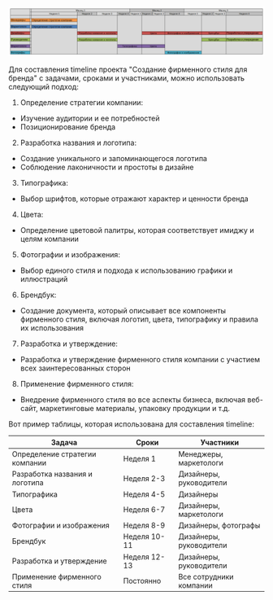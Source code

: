 ![timeline](image.png)

Для составления timeline проекта "Создание фирменного стиля для бренда" с задачами, сроками и участниками, можно использовать следующий подход:

1. Определение стратегии компании:
- Изучение аудитории и ее потребностей
- Позиционирование бренда
2. Разработка названия и логотипа:
- Создание уникального и запоминающегося логотипа
- Соблюдение лаконичности и простоты в дизайне
3. Типографика:
- Выбор шрифтов, которые отражают характер и ценности бренда
4. Цвета:
- Определение цветовой палитры, которая соответствует имиджу и целям компании
5. Фотографии и изображения:
- Выбор единого стиля и подхода к использованию графики и иллюстраций
6. Брендбук:
- Создание документа, который описывает все компоненты фирменного стиля, включая логотип, цвета, типографику и правила их использования
7. Разработка и утверждение:
- Разработка и утверждение фирменного стиля компании с участием всех заинтересованных сторон
8. Применение фирменного стиля:
- Внедрение фирменного стиля во все аспекты бизнеса, включая веб-сайт, маркетинговые материалы, упаковку продукции и т.д.

Вот пример таблицы, которая использована для составления timeline:

| Задача                              | Сроки        | Участники                   |
| ----------------------------------- | ------------ | --------------------------- |
| Определение стратегии компании      | Неделя 1     | Менеджеры, маркетологи      |
| Разработка названия и логотипа      | Неделя 2-3   | Дизайнеры, руководители     |
| Типографика                         | Неделя 4-5   | Дизайнеры                   |
| Цвета                               | Неделя 6-7   | Дизайнеры, маркетологи      |
| Фотографии и изображения            | Неделя 8-9   | Дизайнеры, фотографы        |
| Брендбук                            | Неделя 10-11 | Дизайнеры, руководители     |
| Разработка и утверждение            | Неделя 12-13 | Дизайнеры, руководители     |
| Применение фирменного стиля         | Постоянно    | Все сотрудники компании     |

